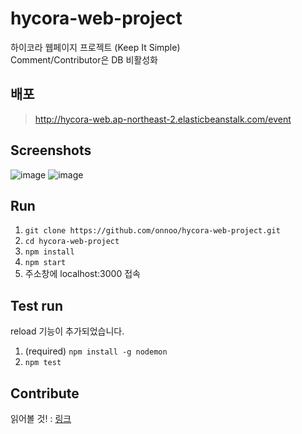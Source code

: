 # hycora-web-project

하이코라 웹페이지 프로젝트 (Keep It Simple)     
Comment/Contributor은 DB 비활성화

## 배포
> http://hycora-web.ap-northeast-2.elasticbeanstalk.com/event

## Screenshots
![image](https://user-images.githubusercontent.com/61692372/215238650-73bb822b-77db-4d02-8335-0cae5b65d5eb.png)
![image](https://user-images.githubusercontent.com/61692372/215238972-0459df95-ff21-4ec3-a019-aa73f402a69d.png)



## Run

1. `git clone https://github.com/onnoo/hycora-web-project.git`
2. `cd hycora-web-project`
3. `npm install`
4. `npm start`
5. 주소창에 localhost:3000 접속

## Test run

reload 기능이 추가되었습니다.

1. (required) `npm install -g nodemon`
2. `npm test`

## Contribute

읽어볼 것! : [링크](https://github.com/onnoo/hycora-web-project/wiki/%ED%98%91%EC%97%85-%EB%B0%A9%EB%B2%95-(Fork%EC%99%80-Pull-request))
